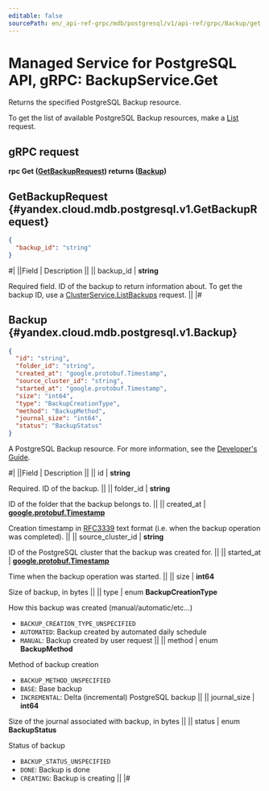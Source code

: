 ```yaml
---
editable: false
sourcePath: en/_api-ref-grpc/mdb/postgresql/v1/api-ref/grpc/Backup/get.md
---
```


# Managed Service for PostgreSQL API, gRPC: BackupService.Get

Returns the specified PostgreSQL Backup resource.

To get the list of available PostgreSQL Backup resources, make a [List](/docs/managed-postgresql/api-ref/grpc/Backup/list#List) request.

## gRPC request

**rpc Get ([GetBackupRequest](#yandex.cloud.mdb.postgresql.v1.GetBackupRequest)) returns ([Backup](#yandex.cloud.mdb.postgresql.v1.Backup))**

## GetBackupRequest {#yandex.cloud.mdb.postgresql.v1.GetBackupRequest}

```json
{
  "backup_id": "string"
}
```

#|
||Field | Description ||
|| backup_id | **string**

Required field. ID of the backup to return information about.
To get the backup ID, use a [ClusterService.ListBackups](/docs/managed-postgresql/api-ref/grpc/Cluster/listBackups#ListBackups) request. ||
|#

## Backup {#yandex.cloud.mdb.postgresql.v1.Backup}

```json
{
  "id": "string",
  "folder_id": "string",
  "created_at": "google.protobuf.Timestamp",
  "source_cluster_id": "string",
  "started_at": "google.protobuf.Timestamp",
  "size": "int64",
  "type": "BackupCreationType",
  "method": "BackupMethod",
  "journal_size": "int64",
  "status": "BackupStatus"
}
```

A PostgreSQL Backup resource. For more information, see
the [Developer's Guide](/docs/managed-postgresql/concepts/backup).

#|
||Field | Description ||
|| id | **string**

Required. ID of the backup. ||
|| folder_id | **string**

ID of the folder that the backup belongs to. ||
|| created_at | **[google.protobuf.Timestamp](https://developers.google.com/protocol-buffers/docs/reference/google.protobuf#timestamp)**

Creation timestamp in [RFC3339](https://www.ietf.org/rfc/rfc3339.txt) text format
(i.e. when the backup operation was completed). ||
|| source_cluster_id | **string**

ID of the PostgreSQL cluster that the backup was created for. ||
|| started_at | **[google.protobuf.Timestamp](https://developers.google.com/protocol-buffers/docs/reference/google.protobuf#timestamp)**

Time when the backup operation was started. ||
|| size | **int64**

Size of backup, in bytes ||
|| type | enum **BackupCreationType**

How this backup was created (manual/automatic/etc...)

- `BACKUP_CREATION_TYPE_UNSPECIFIED`
- `AUTOMATED`: Backup created by automated daily schedule
- `MANUAL`: Backup created by user request ||
|| method | enum **BackupMethod**

Method of backup creation

- `BACKUP_METHOD_UNSPECIFIED`
- `BASE`: Base backup
- `INCREMENTAL`: Delta (incremental) PostgreSQL backup ||
|| journal_size | **int64**

Size of the journal associated with backup, in bytes ||
|| status | enum **BackupStatus**

Status of backup

- `BACKUP_STATUS_UNSPECIFIED`
- `DONE`: Backup is done
- `CREATING`: Backup is creating ||
|#